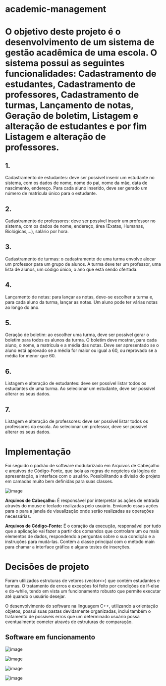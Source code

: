 # academic-management

# O objetivo deste projeto é o desenvolvimento de um sistema de gestão acadêmica de uma escola. O sistema possui as seguintes funcionalidades: Cadastramento de estudantes, Cadastramento de professores, Cadastramento de turmas, Lançamento de notas, Geração de boletim, Listagem e alteração de estudantes e por fim Listagem e alteração de professores.

## 1. 
Cadastramento de estudantes: deve ser possível inserir um estudante no sistema, com os dados de nome, nome do pai, nome da mãe, data de nascimento, endereço. Para cada aluno inserido, deve ser gerado um número de matrícula único para o estudante.

## 2. 
Cadastramento de professores: deve ser possível inserir um professor no sistema, com os dados de nome, endereço, área (Exatas, Humanas, Biológicas,…), salário por hora.

## 3. 
Cadastramento de turmas: o cadastramento de uma turma envolve alocar um professor para um grupo de alunos. A turma deve ter um professor, uma lista de alunos, um código único, o ano que está sendo ofertada.

## 4. 
Lançamento de notas: para lançar as notas, deve-se escolher a turma e, para cada aluno da turma, lançar as notas. Um aluno pode ter várias notas ao longo do ano.

## 5. 
Geração de boletim: ao escolher uma turma, deve ser possível gerar o boletim para todos os alunos da turma. O boletim deve mostrar, para cada aluno, o nome, a matrícula e a média das notas. Deve ser apresentado se o aluno está aprovado se a média for maior ou igual a 60, ou reprovado se a média for menor que 60.

## 6. 
Listagem e alteração de estudantes: deve ser possível listar todos os estudantes de uma turma. Ao selecionar um estudante, deve ser possível alterar os seus dados.

## 7. 
Listagem e alteração de professores: deve ser possível listar todos os professores da escola. Ao selecionar um professor, deve ser possível alterar os seus dados. 

# Implementação

Foi seguido o padrão de software modularizado em Arquivos de Cabeçalho e arquivos de Código-Fonte, que isola as regras de negócios da lógica de apresentação, a interface com o usuário. Possibilitando a divisão do projeto em camadas muito bem definidas para suas classes.

![image](https://github.com/mtsfreitas/academic-management/assets/21324690/4fe68749-0b2d-4d80-9c79-d98f5714a141)

**Arquivos de Cabeçalho:** É responsável por interpretar as ações de entrada através do mouse e teclado realizadas pelo usuário. Enviando essas ações para o para a janela de visualização onde serão realizadas as operações necessárias.

**Arquivos de Código-Fonte:** É o coração da execução, responsável por tudo que a aplicação vai fazer a partir dos comandos que controlam um ou mais elementos de dados, respondendo a perguntas sobre o sua condição e a instruções para mudá-las. Contém a classe principal com o método main para chamar a interface gráfica e alguns testes de inserções.

# Decisões de projeto
Foram utilizados estruturas de vetores (vector<>) que contém estudantes e turmas. O tratamento de erros e exceções foi feito por condições de if-else e do-while, tendo em vista um funcionamento robusto que permite executar até quando o usuário desejar.

O desenvolvimento do software na linguagem C++, utilizando a orientação objetos, possui suas pastas devidamente organizadas, inclui também o tratamento de possíveis erros que um determinado usuário possa eventualmente cometer através de estruturas de comparação.

## Software em funcionamento
![image](https://github.com/mtsfreitas/academic-management/assets/21324690/61ab7ef3-ca8b-4539-9fc8-a56c14865524)

![image](https://github.com/mtsfreitas/academic-management/assets/21324690/d5f66cc1-e109-442e-a743-da7f2093b060)

![image](https://github.com/mtsfreitas/academic-management/assets/21324690/f31a39ff-ace7-44f2-9a0a-dab51091a76e)

![image](https://github.com/mtsfreitas/academic-management/assets/21324690/d05e02b7-01c7-4e8c-87f6-bf6e35cf6ce2)

